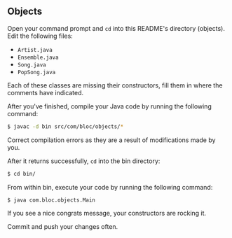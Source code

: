 ## Objects

Open your command prompt and `cd` into this README's directory (objects). Edit the following files:
* `Artist.java`
* `Ensemble.java`
* `Song.java`
* `PopSong.java`

Each of these classes are missing their constructors, fill them in where the comments have indicated.

After you've finished, compile your Java code by running the following command:

``` bash
$ javac -d bin src/com/bloc/objects/*
```

Correct compilation errors as they are a result of modifications made by you.

After it returns successfully, `cd` into the bin directory:

``` bash
$ cd bin/
```

From within bin, execute your code by running the following command:

``` bash
$ java com.bloc.objects.Main
```

If you see a nice congrats message, your constructors are rocking it.

Commit and push your changes often.